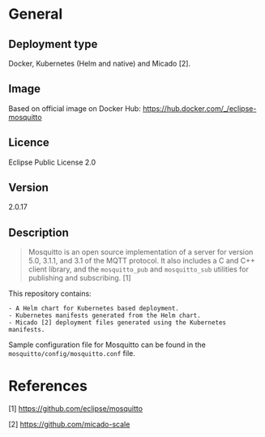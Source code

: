 # General

## Deployment type

Docker, Kubernetes (Helm and native) and Micado [2].

## Image

Based on official image on Docker Hub: https://hub.docker.com/_/eclipse-mosquitto

## Licence

Eclipse Public License 2.0

## Version

2.0.17

## Description

> Mosquitto is an open source implementation of a server for version 5.0, 3.1.1, and 3.1 of the MQTT protocol. It also includes a C and C++ client library, and the `mosquitto_pub` and `mosquitto_sub` utilities for publishing and subscribing. [1]

This repository contains:

    - A Helm chart for Kubernetes based deployment.
    - Kubernetes manifests generated from the Helm chart.
    - Micado [2] deployment files generated using the Kubernetes manifests.

Sample configuration file for Mosquitto can be found in the `mosquitto/config/mosquitto.conf` file.

# References

[1] https://github.com/eclipse/mosquitto

[2] https://github.com/micado-scale